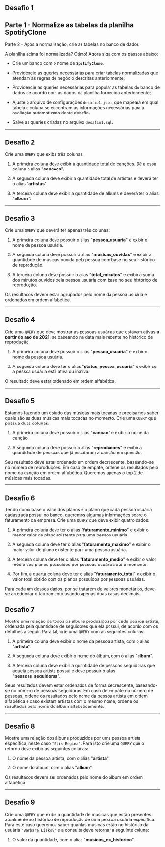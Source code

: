 
## Desafio 1
Parte 1 - Normalize as tabelas da planilha SpotifyClone
--
Parte 2 - Após a normalização, crie as tabelas no banco de dados

A planilha acima foi normalizada? Ótimo! Agora siga com os passos abaixo:

-   Crie um banco com o nome de  **`SpotifyClone`**.
    
-   Providencie as queries necessárias para criar tabelas normalizadas que atendam às regras de negócio descritas anteriormente;
    
-   Providencie as queries necessárias para popular as tabelas do banco de dados de acordo com as dados da planilha fornecida anteriormente;
    
-   Ajuste o arquivo de configurações  `desafio1.json`, que mapeará em qual tabela e coluna se encontram as informações necessárias para a avaliação automatizada deste desafio.
    

-   Salve as queries criadas no arquivo  `desafio1.sql`.
 

----------

## Desafio 2

Crie uma  `QUERY`  que exiba três colunas:

1.  A primeira coluna deve exibir a quantidade total de canções. Dê a essa coluna o alias "**cancoes**".
    
2.  A segunda coluna deve exibir a quantidade total de artistas e deverá ter o alias "**artistas**".
    
3.  A terceira coluna deve exibir a quantidade de álbuns e deverá ter o alias "**albuns**".
   

----------

## Desafio 3

Crie uma  `QUERY`  que deverá ter apenas três colunas:

1.  A primeira coluna deve possuir o alias "**pessoa_usuaria**" e exibir o nome da pessoa usuária.
    
2.  A segunda coluna deve possuir o alias "**musicas_ouvidas**" e exibir a quantidade de músicas ouvida pela pessoa com base no seu histórico de reprodução.
    
3.  A terceira coluna deve possuir o alias "**total_minutos**" e exibir a soma dos minutos ouvidos pela pessoa usuária com base no seu histórico de reprodução.
    

Os resultados devem estar agrupados pelo nome da pessoa usuária e ordenados em ordem alfabética.



----------

## Desafio 4

Crie uma  `QUERY`  que deve mostrar as pessoas usuárias que estavam ativas  **a partir do ano de 2021**, se baseando na data mais recente no histórico de reprodução.

1.  A primeira coluna deve possuir o alias "**pessoa_usuaria**" e exibir o nome da pessoa usuária.
    
2.  A segunda coluna deve ter o alias "**status_pessoa_usuaria**" e exibir se a pessoa usuária está ativa ou inativa.
    

O resultado deve estar ordenado em ordem alfabética.

----------

## Desafio 5

Estamos fazendo um estudo das músicas mais tocadas e precisamos saber quais são as duas músicas mais tocadas no momento. Crie uma  `QUERY`  que possua duas colunas:

1.  A primeira coluna deve possuir o alias "**cancao**" e exibir o nome da canção.
    
2.  A segunda coluna deve possuir o alias "**reproducoes**" e exibir a quantidade de pessoas que já escutaram a canção em questão.
    

Seu resultado deve estar ordenado em ordem decrescente, baseando-se no número de reproduções. Em caso de empate, ordene os resultados pelo nome da canção em ordem alfabética. Queremos apenas o top 2 de músicas mais tocadas.

----------

## Desafio 6

Tendo como base o valor dos planos e o plano que cada pessoa usuária cadastrada possui no banco, queremos algumas informações sobre o faturamento da empresa. Crie uma  `QUERY`  que deve exibir quatro dados:

1.  A primeira coluna deve ter o alias "**faturamento_minimo**" e exibir o menor valor de plano existente para uma pessoa usuária.
    
2.  A segunda coluna deve ter o alias "**faturamento_maximo**" e exibir o maior valor de plano existente para uma pessoa usuária.
    
3.  A terceira coluna deve ter o alias "**faturamento_medio**" e exibir o valor médio dos planos possuídos por pessoas usuárias até o momento.
    
4.  Por fim, a quarta coluna deve ter o alias "**faturamento_total**" e exibir o valor total obtido com os planos possuídos por pessoas usuárias.
    

Para cada um desses dados, por se tratarem de valores monetários, deve-se arredondar o faturamento usando apenas duas casas decimais.

## Desafio 7

Mostre uma relação de todos os álbuns produzidos por cada pessoa artista, ordenada pela quantidade de seguidores que ela possui, de acordo com os detalhes a seguir. Para tal, crie uma  `QUERY`  com as seguintes colunas:

1.  A primeira coluna deve exibir o nome da pessoa artista, com o alias "**artista**".
    
2.  A segunda coluna deve exibir o nome do álbum, com o alias "**album**".
    
3.  A terceira coluna deve exibir a quantidade de pessoas seguidoras que aquela pessoa artista possui e deve possuir o alias "**pessoas_seguidoras**".
    

Seus resultados devem estar ordenados de forma decrescente, baseando-se no número de pessoas seguidoras. Em caso de empate no número de pessoas, ordene os resultados pelo nome da pessoa artista em ordem alfabética e caso existam artistas com o mesmo nome, ordene os resultados pelo nome do álbum alfabeticamente.

----------

## Desafio 8

Mostre uma relação dos álbuns produzidos por uma pessoa artista específica, neste caso  `"Elis Regina"`. Para isto crie uma  `QUERY`  que o retorno deve exibir as seguintes colunas:

1.  O nome da pessoa artista, com o alias "**artista**".
    
2.  O nome do álbum, com o alias "**album**".
    

Os resultados devem ser ordenados pelo nome do álbum em ordem alfabética.

----------

## Desafio 9

Crie uma  `QUERY`  que exibe a quantidade de músicas que estão presentes atualmente no histórico de reprodução de uma pessoa usuária específica. Para este caso queremos saber quantas músicas estão no histórico da usuária  `"Barbara Liskov"`  e a consulta deve retornar a seguinte coluna:

1.  O valor da quantidade, com o alias "**musicas_no_historico**".


